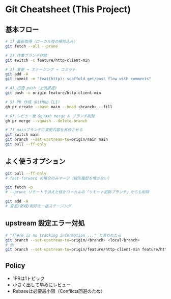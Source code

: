 # Git Cheatsheet (This Project)

## 基本フロー

```bash
# 1) 最新取得（ローカル枝の掃除込み）
git fetch --all --prune

# 2) 作業ブランチ作成
git switch -c feature/http-client-min

# 3) 変更 → ステージング → コミット
git add -A
git commit -m "feat(http): scaffold get/post flow with comments"

# 4) 初回 push（上流設定）
git push -u origin feature/http-client-min

# 5) PR 作成（GitHub CLI）
gh pr create --base main --head <branch> --fill

# 6) レビュー後 Squash merge & ブランチ削除
gh pr merge --squash --delete-branch

# 7) mainブランチに変更内容を反映させる
git switch main
git branch --set-upstream-to=origin/main main
git pull --ff-only
```

## よく使うオプション

```bash
git pull --ff-only
# fast-forward の場合のみマージ（線形履歴を壊さない）

git fetch -p
# --prune リモートで消えた枝をローカルの「リモート追跡ブランチ」からも削除

git add -A
# 変更/新規/削除を一括ステージング
```

## upstream 設定エラー対処

```bash
# "There is no tracking information ..." と言われたら
git branch --set-upstream-to=origin/<branch> <local-branch>
# 例
git branch --set-upstream-to=origin/feature/http-client-min feature/http-client-min
```

## Policy

- 1PRは1トピック
- 小さく出して早めにレビュー
- Rebaseは必要最小限（Conflicts回避のため）
